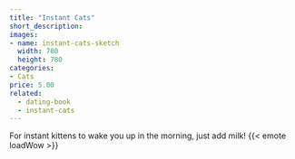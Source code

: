 ```yaml
---
title: "Instant Cats"
short_description: 
images:
- name: instant-cats-sketch
  width: 780
  height: 780
categories:
- Cats
price: 5.00
related:
  - dating-book
  - instant-cats
---
```


For instant kittens to wake you up in the morning, just add milk! {{< emote loadWow >}}
